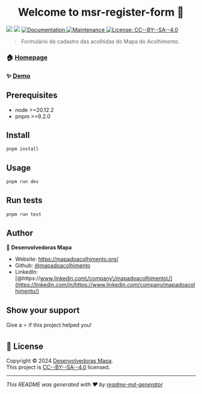 <h1 align="center">Welcome to msr-register-form 👋</h1>
<p>
  <img src="https://img.shields.io/badge/node-%3E%3D20.12.2-blue.svg" />
  <img src="https://img.shields.io/badge/pnpm-%3E%3D9.2.0-blue.svg" />
  <a href="https://github.com/mapadoacolhimento/msr-register-form#readme" target="_blank">
    <img alt="Documentation" src="https://img.shields.io/badge/documentation-yes-brightgreen.svg" />
  </a>
  <a href="https://github.com/mapadoacolhimento/msr-register-form/graphs/commit-activity" target="_blank">
    <img alt="Maintenance" src="https://img.shields.io/badge/Maintained%3F-yes-green.svg" />
  </a>
  <a href="https://github.com/mapadoacolhimento/msr-register-form/blob/master/LICENSE" target="_blank">
    <img alt="License: CC--BY--SA--4.0" src="https://img.shields.io/github/license/mapadoacolhimento/msr-register-form" />
  </a>
</p>

> Formulário de cadastro das acolhidas do Mapa do Acolhimento.

### 🏠 [Homepage](https://github.com/mapadoacolhimento/msr-register-form/#readme)

### ✨ [Demo](https://novo.queroseracolhida.mapadoacolhimento.org/)

## Prerequisites

- node >=20.12.2
- pnpm >=9.2.0

## Install

```sh
pnpm install
```

## Usage

```sh
pnpm run dev
```

## Run tests

```sh
pnpm run test
```

## Author

👤 **Desenvolvedoras Mapa**

- Website: https://mapadoacolhimento.org/
- Github: [@mapadoacolhimento](https://github.com/mapadoacolhimento)
- LinkedIn: [@https:\/\/www.linkedin.com\/company\/mapadoacolhimento\/](https://linkedin.com/in/https://www.linkedin.com/company/mapadoacolhimento/)

## Show your support

Give a ⭐️ if this project helped you!

## 📝 License

Copyright © 2024 [Desenvolvedoras Mapa](https://github.com/mapadoacolhimento).<br />
This project is [CC--BY--SA--4.0](https://github.com/mapadoacolhimento/msr-register-form/blob/master/LICENSE) licensed.

---

_This README was generated with ❤️ by [readme-md-generator](https://github.com/kefranabg/readme-md-generator)_

